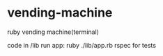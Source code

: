 # vending-machine
ruby vending machine(terminal)


code in /lib
run app: ruby ./lib/app.rb
rspec for tests
